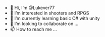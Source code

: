 - 👋 Hi, I’m @Lukever77
- 👀 I’m interested in shooters and RPGS
- 🌱 I’m currently learning basic C# with unity
- 💞️ I’m looking to collaborate on ...
- 📫 How to reach me ...

<!---
Lukever77/Lukever77 is a ✨ special ✨ repository because its `README.md` (this file) appears on your GitHub profile.
You can click the Preview link to take a look at your changes.
--->
